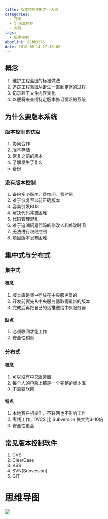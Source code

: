 ```yaml
---
title: 版本控制使用之——大纲
categories:
  - 开发
  - I-版本控制
  - 大纲
tags:
  - 版本控制
abbrlink: 61bb3276
date: 2018-05-14 17:15:06
---
```

## 概念
1. 维护工程蓝图的标准做法
2. 追踪工程蓝图从诞生一直到定案的过程
3. 记录若干文件内容变化
4. 以便将来查阅特定版本修订情况的系统

<!--more-->
## 为什么要版本系统
### 版本控制的优点
1. 协同合作
2. 版本存储
3. 恢复之前的版本
4. 了解发生了什么
5. 备份

### 没有版本控制
1. 备份多个版本，费空间，费时间
2. 难于恢复至以前正确版本
3. 容易引发BUG
4. 解决代码冲突困难
5. 代码管理混乱
6. 难于追溯问题代码的修改人和修改时间
7. 无法进行权限控制
8. 项目版本发布困难

## 集中式与分布式
### 集中式
#### 概念
1. 版本库是集中存放在中央服务器的
2. 开发前要先从中央服务器取得最新的版本
3. 完成后再把自己的活推送给中央服务器

#### 缺点
1. 必须联网才能工作
2. 安全性稍低

### 分布式
#### 概念
1. 可以没有中央服务器
2. 每个人的电脑上都是一个完整的版本库
3. 不需要联网

#### 特点
1. 本地客户机操作，不联网也不影响工作
2. 离线工作，DVCS 比 Subversion 快大约3-10倍
3. 安全性更高

## 常见版本控制软件
1. CVS
2. ClearCase   
3. VSS
4. SVN(Subversion)  
5. GIT  

# 思维导图
![][1]

[1]: https://fastly.jsdelivr.net/gh/PGzxc/CDN@master/blog-image/version-control.png